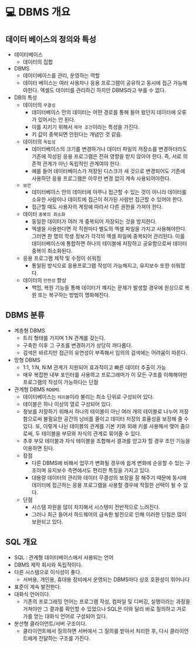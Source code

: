 # 💻 DBMS 개요
## 데이터 베이스의 정의와 특성
* 데이터베이스
    * 데이터의 집합
* DBMS
    * 데이터베이스를 관리, 운영하는 역할
    * 데이터 베이스는 여러 사용자나 응용 프로그램이 공유하고 동시에 접근 가능해야한다. 엑셀도 데이터를 관리하긴 하지만 DBMS라고 부를 수 없다.
* DB의 특성
    * 데이터의 `무결성`
        * 데이터베이스 안의 데이터는 어떤 경로를 통해 들어 왔던지 데이터에 오류가 있어서는 안 된다.
        * 이를 지키기 위해서 `제약 조건`이라는 특성을 가진다.
        * 키 값이 중복되면 안된다는 개념인 것 같음.
    * 데이터의 `독립성`
        * 데이터베이스의 크기를 변경하거나 데이터 파일의 저장소를 변경하더라도 기존에 작성된 응용 프로그램은 전혀 영향을 받지 않아야 한다. 즉, 서로 의존적 관계가 아닌 독립적인 관계여야 한다.
        * 예를 들어 데이터베이스가 저장된 디스크가 새 것으로 변경되어도 기존에 사용하던 응용 프로그램은 아무런 변경 없이 계속 사용되어야한다.
    * `보안`
        * 데이터베이스 안의 데이터에 아무나 접근할 수 있는 것이 아니라 데이터를 소유한 사람이나 데이트에 접근이 허가된 사람만 접근할 수 있어야 한다.
        * 접근할 때도 사용자의 계정에 따라서 다른 권한을 가져야 한다.
    * 데이터 `중복의 최소화`
        * 동일한 데이터가 여러 개 중복되어 저장되는 것을 방지한다.
        * 엑셀을 사용한다면 각 직원마다 별도의 엑셀 파일을 가지고 사용해야한다. 그러면 한 명의 학생 정보가 각각의 엑셀 파일에 중복되어 관리된다. 이를 데이터베이스에 통합하면 하나의 테이블에 저장하고 공유함으로써 데이터 중복이 최소화된다.
    * 응용 프로그램 제작 및 수정이 쉬워짐
        * 통일된 방식으로 응용프로그램 작성이 가능해지고, 유지보수 또한 쉬워졌다.
    * 데이터의 `안전성` 향상
        * 백업, 복원 기능을 통해 데이터가 꺠지는 문제가 발생할 경우에 원상으로 복원 또는 복구하는 방법이 명화해진다.
    
## DBMS 분류
* 계층형 DBMS
    * 트리 형태를 가지며 1:N 관계를 갖는다.
    * 구축한 이후 그 구조를 변경하기가 상당히 까다롭다.
    * 검색은 바르지만 접근의 유연성이 부족해서 임의의 검색에는 어려움이 따른다.
* 망형 DBMS
    * 1:1, 1:N, N:M 관계가 지원되어 효과적이고 빠른 데이터 추출이 가능
    * 매우 복잡한 내부 포인터를 사용하고 프로그래머가 이 모든 구조를 이해해야만 프로그램의 작성이 가능하다는 단점
* 관계형 DBMS `RDBMS`
    * 데이터베이스는 `테이블`이라 불리는 최소 단위로 구성되어 있다.
    * 테이블은 하나 이상의 열로 구성되어 있다.
    * 정보를 저장하기 위해서 하나의 테이블이 아닌 여러 개의 테이블로 나누어 저장함으로써 불필요한 공간의 낭비를 줄이고 데이터 저장의 효율성을 보장해 줄 수 있다. 또, 이렇게 나뉜 테이블의 관계를 기본 키와 외래 키를 사용해서 맺어 줌으로써, 두 테이블을 부모와 자식의 관계로 묶어줄 수 있다.
    * 추후 부모 테이블과 자식 테이블을 조합해서 결과를 얻고자 할 경우 조인 기능을 이용하면 된다.
    * 장점
        * 다른 DBMS에 비해서 업무가 변화될 경우에 쉽게 변화에 순응할 수 있는 구조이며 유지보수 측면에서도 편리한 특징을 가지고 있다.
        * 대용량 데이터의 관리와 데이터 무결성의 보장을 잘 해주기 때문에 동시에 데이터에 접근하는 응용 프로그램을 사용할 경우에 적절한 선택이 될 수 있다.
    * 단점
        * 시스템 자원을 많이 차지해서 시스텡미 전반적으로 느려진다.
        * 그러나 최근 들어서 하드웨어의 급속한 발전으로 인해 이러한 단점은 많이 보완되고 있다.


## SQL 개요
* SQL : 관계형 데이터베이스에서 사용되는 언어
* DBMS 제작 회사와 독립적이다.
* 다른 시스템으로 이식성이 좋다.
    * 서버용, 개인용, 휴대용 장비에서 운영되는 DBMS마다 상호 호환성이 뛰어나다
* 표준이 계속 발전한다.
* 대화식 언어이다.
    * 기존의 프로그래밍 언어는 프로그램 작성, 컴파일 및 디버깅, 실행이라는 과정을 거쳐야만 그 결과를 확인할 수 있었으나 SQL은 이와 달리 바로 질의하고 겨로가를 얻는 대화식 언어로 구성되어 있다.
* 분산형 클라이언트/서버 구조이다.
    * 클라이언트에서 질의하면 서버에서 그 질의를 받아서 처리한 후, 다시 클라이언트에게 전달하는 구조를 가진다.